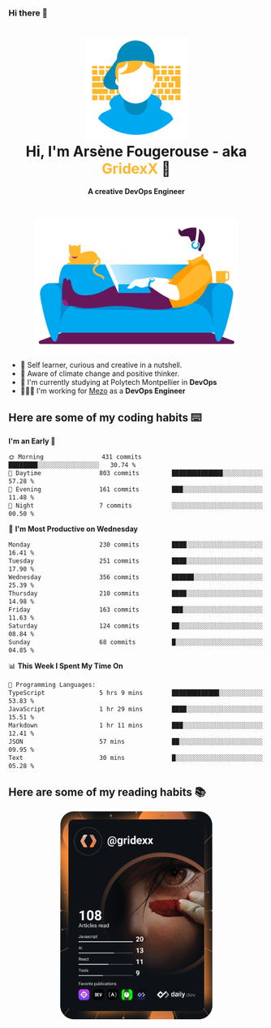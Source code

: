 ### Hi there 👋

<!--
**GridexX/gridexx** is a ✨ _special_ ✨ repository because its `README.md` (this file) appears on your GitHub profile.

Here are some ideas to get you started:

- 🔭 I’m currently working on ...
- 🌱 I’m currently learning ...
- 👯 I’m looking to collaborate on ...
- 🤔 I’m looking for help with ...
- 💬 Ask me about ...
- 📫 How to reach me: ...
- 😄 Pronouns: ...
- ⚡ Fun fact: ...
-->


<!-- Header -->
<h1 align="center">
  <img src="./images/user_profile.png" width="200">
  <br>
  Hi, I'm Arsène Fougerouse - aka <span style="color:#ffb72e">GridexX</span> 👋
</h1>


<p align="center">
  <b>A creative DevOps Engineer </b>
</p>
<br/>
<p align="center">
  <img src="./images/man_couch.png" width="400">
</p>

- 🎨 Self learner, curious and creative in a nutshell. 
- 🌱 Aware of climate change and positive thinker.
- 📕 I'm currently studying at Polytech Montpellier in **DevOps**
- 👨🏻‍💻 I'm working for [Mezo](https://meso-lr.umontpellier.fr/) as a **DevOps Engineer**


## Here are some of my coding habits ⌨️

<!-- Add a section about tech and Ops stack
  Like this one : https://github.com/Xanthus58#-tech-stack
-->
<!--START_SECTION:waka-->
**I'm an Early 🐤** 

```text
🌞 Morning                431 commits         ████████░░░░░░░░░░░░░░░░░   30.74 % 
🌆 Daytime                803 commits         ██████████████░░░░░░░░░░░   57.28 % 
🌃 Evening                161 commits         ███░░░░░░░░░░░░░░░░░░░░░░   11.48 % 
🌙 Night                  7 commits           ░░░░░░░░░░░░░░░░░░░░░░░░░   00.50 % 
```
📅 **I'm Most Productive on Wednesday** 

```text
Monday                   230 commits         ████░░░░░░░░░░░░░░░░░░░░░   16.41 % 
Tuesday                  251 commits         ████░░░░░░░░░░░░░░░░░░░░░   17.90 % 
Wednesday                356 commits         ██████░░░░░░░░░░░░░░░░░░░   25.39 % 
Thursday                 210 commits         ████░░░░░░░░░░░░░░░░░░░░░   14.98 % 
Friday                   163 commits         ███░░░░░░░░░░░░░░░░░░░░░░   11.63 % 
Saturday                 124 commits         ██░░░░░░░░░░░░░░░░░░░░░░░   08.84 % 
Sunday                   68 commits          █░░░░░░░░░░░░░░░░░░░░░░░░   04.85 % 
```


📊 **This Week I Spent My Time On** 

```text
💬 Programming Languages: 
TypeScript               5 hrs 9 mins        █████████████░░░░░░░░░░░░   53.83 % 
JavaScript               1 hr 29 mins        ████░░░░░░░░░░░░░░░░░░░░░   15.51 % 
Markdown                 1 hr 11 mins        ███░░░░░░░░░░░░░░░░░░░░░░   12.41 % 
JSON                     57 mins             ██░░░░░░░░░░░░░░░░░░░░░░░   09.95 % 
Text                     30 mins             █░░░░░░░░░░░░░░░░░░░░░░░░   05.28 % 
```


<!--END_SECTION:waka-->

## Here are some of my reading habits 📚
<div  align="center">
  <img src="./images/devcard.svg" width="300">
</div>
